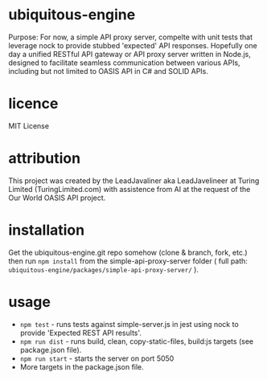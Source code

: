 # ubiquitous-engine
Purpose: For now, a simple API proxy server, compelte with unit tests that leverage nock to provide stubbed 'expected' API responses.  Hopefully one day a unified RESTful API gateway or API proxy server written in Node.js, designed to facilitate seamless communication between various APIs, including but not limited to OASIS API in C# and SOLID APIs.

# licence
MIT License

# attribution
This project was created by the LeadJavaliner aka LeadJavelineer at Turing Limited (TuringLimited.com) with assistence from AI at the request of the Our World OASIS API project.

# installation 
Get the ubiquitous-engine.git repo somehow (clone & branch, fork, etc.) then run ```npm install``` from the simple-api-proxy-server folder ( full path: ```ubiquitous-engine/packages/simple-api-proxy-server/``` ).

# usage
* ```npm test``` - runs tests against simple-server.js in jest using nock to provide 'Expected REST API results'.
* ```npm run dist``` - runs build, clean, copy-static-files, build:js targets (see package.json file).
* ```npm run start``` - starts the server on port 5050
* More targets in the package.json file.
